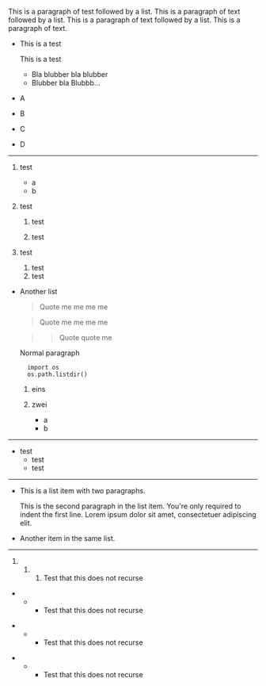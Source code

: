 This is a paragraph of test followed by a list. This is
a paragraph of text followed by a list. This is a paragraph
of text followed by a list. This is a paragraph of text.

* This is
a test

    This is a 
test

    * Bla blubber
    bla blubber
    * Blubber bla
    Blubbb...

* A
* B

* C
* D
* * *

1. test
    * a
    * b

2. test
    1. test

    2. test

3. test
    1. test
    2. test

* Another list

    > Quote me
    me me me

    > Quote me
    me me me

    > > Quote quote me

    Normal paragraph

        import os
        os.path.listdir()

    1. eins

    2. zwei
        * a
        * b

***

* test
    * test
    * test

***

*   This is a list item with two paragraphs.

    This is the second paragraph in the list item. You're
only required to indent the first line. Lorem ipsum dolor
sit amet, consectetuer adipiscing elit.

*   Another item in the same list.

* * * 

1. 1. 1. Test that this does not recurse


* * * Test that this does not recurse

- - - Test that this does not recurse

+ + + Test that this does not recurse

